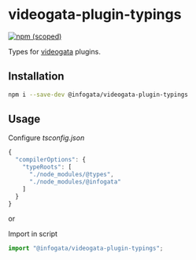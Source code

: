 # videogata-plugin-typings

[![npm (scoped)](https://img.shields.io/npm/v/@infogata/videogata-plugin-typings)](https://www.npmjs.com/package/@infogata/videogata-plugin-typings)

Types for [videogata](https://github.com/InfoGata/videogata) plugins.

## Installation

```sh
npm i --save-dev @infogata/videogata-plugin-typings
```

## Usage

Configure _tsconfig.json_

```js
{
  "compilerOptions": {
    "typeRoots": [
      "./node_modules/@types",
      "./node_modules/@infogata"
    ]
  }
}
```

or

Import in script

```js
import "@infogata/videogata-plugin-typings";
```
